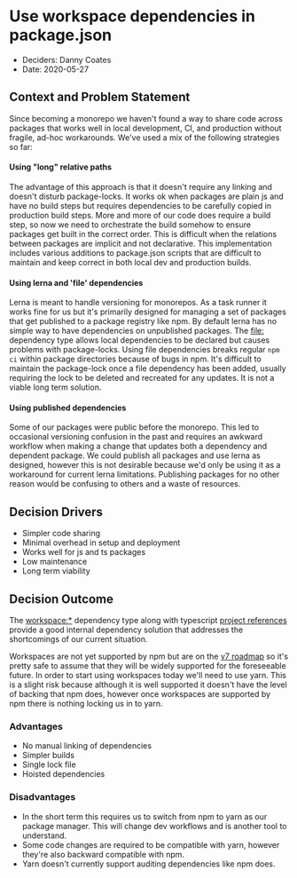 # Use workspace dependencies in package.json

- Deciders: Danny Coates
- Date: 2020-05-27

## Context and Problem Statement

Since becoming a monorepo we haven't found a way to share code across packages that works well in local development, CI, and production without fragile, ad-hoc workarounds. We've used a mix of the following strategies so far:

#### Using "long" relative paths

The advantage of this approach is that it doesn't require any linking and doesn't disturb package-locks. It works ok when packages are plain js and have no build steps but requires dependencies to be carefully copied in production build steps. More and more of our code does require a build step, so now we need to orchestrate the build somehow to ensure packages get built in the correct order. This is difficult when the relations between packages are implicit and not declarative. This implementation includes various additions to package.json scripts that are difficult to maintain and keep correct in both local dev and production builds.

#### Using lerna and 'file' dependencies

Lerna is meant to handle versioning for monorepos. As a task runner it works fine for us but it's primarily designed for managing a set of packages that get published to a package registry like npm. By default lerna has no simple way to have dependencies on unpublished packages. The [file:](https://docs.npmjs.com/configuring-npm/package-json.html#local-paths) dependency type allows local dependencies to be declared but causes problems with package-locks. Using file dependencies breaks regular `npm ci` within package directories because of bugs in npm. It's difficult to maintain the package-lock once a file dependency has been added, usually requiring the lock to be deleted and recreated for any updates. It is not a viable long term solution.

#### Using published dependencies

Some of our packages were public before the monorepo. This led to occasional versioning confusion in the past and requires an awkward workflow when making a change that updates both a dependency and dependent package. We could publish all packages and use lerna as designed, however this is not desirable because we'd only be using it as a workaround for current lerna limitations. Publishing packages for no other reason would be confusing to others and a waste of resources.

## Decision Drivers

- Simpler code sharing
- Minimal overhead in setup and deployment
- Works well for js and ts packages
- Low maintenance
- Long term viability

## Decision Outcome

The [workspace:\*](https://yarnpkg.com/features/workspaces) dependency type along with typescript [project references](https://www.typescriptlang.org/docs/handbook/project-references.html) provide a good internal dependency solution that addresses the shortcomings of our current situation.

Workspaces are not yet supported by npm but are on the [v7 roadmap](https://blog.npmjs.org/post/617484925547986944/npm-v7-series-introduction) so it's pretty safe to assume that they will be widely supported for the foreseeable future. In order to start using workspaces today we'll need to use yarn. This is a slight risk because although it is well supported it doesn't have the level of backing that npm does, however once workspaces are supported by npm there is nothing locking us in to yarn.

### Advantages

- No manual linking of dependencies
- Simpler builds
- Single lock file
- Hoisted dependencies

### Disadvantages

- In the short term this requires us to switch from npm to yarn as our package manager. This will change dev workflows and is another tool to understand.
- Some code changes are required to be compatible with yarn, however they're also backward compatible with npm.
- Yarn doesn't currently support auditing dependencies like npm does.
